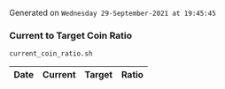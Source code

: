 Generated on `Wednesday 29-September-2021 at 19:45:45`

### Current to Target Coin Ratio
`current_coin_ratio.sh`

Date|Current|Target|Ratio
---|---|---|---
